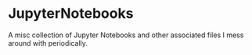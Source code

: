 # JupyterNotebooks
A misc collection of Jupyter Notebooks and other associated files I mess around with periodically.
